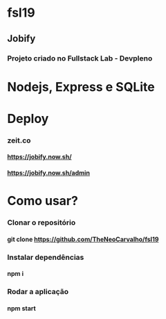 # fsl19
## Jobify
### Projeto criado no Fullstack Lab - Devpleno

# Nodejs, Express e SQLite

# Deploy
### zeit.co
#### https://jobify.now.sh/
#### https://jobify.now.sh/admin

# Como usar?
### Clonar o repositório
#### git clone https://github.com/TheNeoCarvalho/fsl19
### Instalar dependências
#### npm i
### Rodar a aplicação
#### npm start
